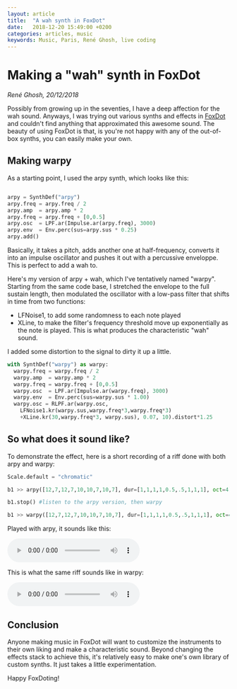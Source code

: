 ```yaml
---
layout: article
title:  "A wah synth in FoxDot"
date:   2018-12-20 15:49:00 +0200
categories: articles, music
keywords: Music, Paris, René Ghosh, live coding
---
```



# Making a "wah" synth in FoxDot

_René Ghosh, 20/12/2018_

Possibly from growing up in the seventies, I have a deep affection for the wah
sound. Anyways, I was trying out various synths and effects in [FoxDot](http://foxdot.org/)
and couldn't find anything that approximated this awesome sound. The beauty of using
FoxDot is that, is you're not happy with any of the out-of-box synths, you can easily
make your own.

## Making warpy

As a starting point, I used the arpy synth, which looks like this:

```python

arpy = SynthDef("arpy")
arpy.freq = arpy.freq / 2
arpy.amp  = arpy.amp * 2
arpy.freq = arpy.freq + [0,0.5]
arpy.osc  = LPF.ar(Impulse.ar(arpy.freq), 3000)
arpy.env  = Env.perc(sus=arpy.sus * 0.25)
arpy.add()

```
Basically, it takes a pitch, adds another one at half-frequency, converts
it into an impulse oscillator and pushes it out with a percussive enveloppe.
This is perfect to add a wah to.

Here's my version of arpy + wah, which I've tentatively named "warpy".
Starting from the same code base, I stretched the envelope to the full
sustain length, then modulated the oscillator with a low-pass filter that
shifts in time from two functions:
- LFNoise1, to add some randomness to each note played
- XLine, to make the filter's frequency threshold move up exponentially as the note is played.
This is what produces the characteristic "wah" sound.

I added some distortion to the signal to dirty it up a little.

```python
with SynthDef("warpy") as warpy:
  warpy.freq = warpy.freq / 2
  warpy.amp  = warpy.amp * 2
  warpy.freq = warpy.freq + [0,0.5]
  warpy.osc  = LPF.ar(Impulse.ar(warpy.freq), 3000)
  warpy.env  = Env.perc(sus=warpy.sus * 1.00)
  warpy.osc = RLPF.ar(warpy.osc,
    LFNoise1.kr(warpy.sus,warpy.freq*3,warpy.freq*3)
    +XLine.kr(30,warpy.freq*3, warpy.sus), 0.07, 10).distort*1.25
```

## So what does it sound like?

To demonstrate the effect, here is a short recording of a riff done
with both arpy and warpy:

```python
Scale.default = "chromatic"

b1 >> arpy([12,7,12,7,10,10,7,10,7], dur=[1,1,1,1,0.5,.5,1,1,1], oct=4)

b1.stop() #listen to the arpy version, then warpy

b1 >> warpy([12,7,12,7,10,10,7,10,7], dur=[1,1,1,1,0.5,.5,1,1,1], oct=4)
```

Played with arpy, it sounds like this:

<audio controls><source src="../recordings/arpy.mp3" type="audio/mpeg"><source src="../recordings/arpy.ogg" type="audio/ogg"></audio>

This is what the same riff sounds like in warpy:

<audio controls><source src="../recordings/warpy.mp3" type="audio/mpeg"><source src="../recordings/warpy.ogg" type="audio/ogg"></audio>

## Conclusion

Anyone making music in FoxDot will want to customize the instruments to
their own liking and make a characteristic sound. Beyond changing the
effects stack to achieve this, it's relatively easy to make one's own
library of custom synths. It just takes a little experimentation.

Happy FoxDoting!
